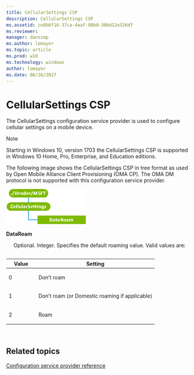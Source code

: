 ```yaml
---
title: CellularSettings CSP
description: CellularSettings CSP
ms.assetid: ce8b6f16-37ca-4aaf-98b0-306d12e326df
ms.reviewer: 
manager: dansimp
ms.author: lomayor
ms.topic: article
ms.prod: w10
ms.technology: windows
author: lomayor
ms.date: 06/26/2017
---
```


# CellularSettings CSP

The CellularSettings configuration service provider is used to configure cellular settings on a mobile device.

> [!Note]
> Starting in Windows 10, version 1703 the CellularSettings CSP is supported in Windows 10 Home, Pro, Enterprise, and Education editions.

The following image shows the CellularSettings CSP in tree format as used by Open Mobile Alliance Client Provisioning (OMA CP). The OMA DM protocol is not supported with this configuration service provider.

![provisioning\-csp\-cellularsettings](images/provisioning-csp-cellularsettings.png)

<a href="" id="dataroam"></a>**DataRoam**  
<p style="margin-left: 20px"> Optional. Integer. Specifies the default roaming value. Valid values are:</p>

<table style="margin-left: 20px"><table>
<colgroup>
<col width="20%" />
<col width="80%" />
</colgroup>
<thead>
<tr class="header">
<th>Value</th>
<th>Setting</th>
</tr>
</thead>
<tbody>
<tr class="odd">
<td><p>0</p></td>
<td><p>Don’t roam</p></td>
</tr>
<tr class="even">
<td><p>1</p></td>
<td><p>Don’t roam (or Domestic roaming if applicable)</p></td>
</tr>
<tr class="odd">
<td><p>2</p></td>
<td><p>Roam</p></td>
</tr>
</tbody>
</table>

 

## Related topics


[Configuration service provider reference](configuration-service-provider-reference.md)

 

 






